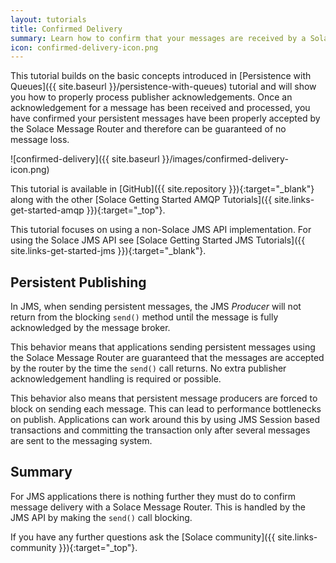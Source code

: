 ```yaml
---
layout: tutorials
title: Confirmed Delivery
summary: Learn how to confirm that your messages are received by a Solace message router.
icon: confirmed-delivery-icon.png
---
```


This tutorial builds on the basic concepts introduced in [Persistence with Queues]({{ site.baseurl }}/persistence-with-queues) tutorial and will show you how to properly process publisher acknowledgements. Once an acknowledgement for a message has been received and processed, you have confirmed your persistent messages have been properly accepted by the Solace Message Router and therefore can be guaranteed of no message loss.  

![confirmed-delivery]({{ site.baseurl }}/images/confirmed-delivery-icon.png)

This tutorial is available in [GitHub]({{ site.repository }}){:target="_blank"} along with the other [Solace Getting Started AMQP Tutorials]({{ site.links-get-started-amqp }}){:target="_top"}.

This tutorial focuses on using a non-Solace JMS API implementation. For using the Solace JMS API see [Solace Getting Started JMS Tutorials]({{ site.links-get-started-jms }}){:target="_blank"}.

## Persistent Publishing

In JMS, when sending persistent messages, the JMS *Producer* will not return from the blocking `send()` method until the message is fully acknowledged by the message broker.

This behavior means that applications sending persistent messages using the Solace Message Router are guaranteed that the messages are accepted by the router by the time the `send()` call returns. No extra publisher acknowledgement handling is required or possible.

This behavior also means that persistent message producers are forced to block on sending each message. This can lead to performance bottlenecks on publish. Applications can work around this by using JMS Session based transactions and committing the transaction only after several messages are sent to the messaging system.

## Summary

For JMS applications there is nothing further they must do to confirm message delivery with a Solace Message Router. This is handled by the JMS API by making the `send()` call blocking.

If you have any further questions ask the [Solace community]({{ site.links-community }}){:target="_top"}.
